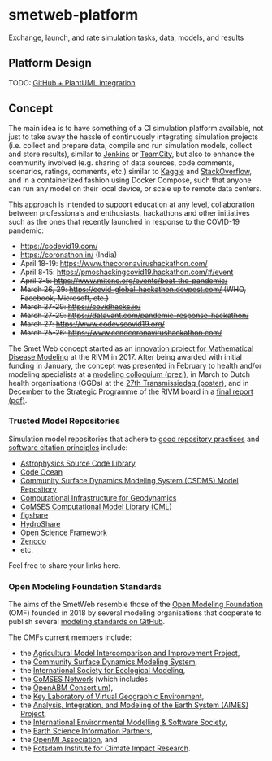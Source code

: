 # smetweb-platform
Exchange, launch, and rate simulation tasks, data, models, and results

[concept:2017]: https://www.rivm.nl/rivm/kennis-en-kunde/strategisch-programma-rivm/spr-2015-2018/wiskundige-modellering-ziekten/smet-web
[colloquium:2017]: https://prezi.com/jf83tcotit-y/
[poster:2017]: ./doc/20170321-poster-transmissiedag.pdf
[report:2017]: ./doc/20171127-spr-mdm-status-report.pdf
[omf]: https://openmodelingfoundation.org/
[omf-standards]: https://github.com/openmodelingfoundation/standards.git

## Platform Design

TODO: [GitHub + PlantUML integration](https://blog.anoff.io/2018-07-31-diagrams-with-plantuml/)

## Concept

The main idea is to have something of a CI simulation platform available, 
not just to take away the hassle of continuously integrating simulation projects 
(i.e. collect and prepare data, compile and run simulation models, collect and store results),
similar to [Jenkins](https://jenkins.io) or [TeamCity](https://www.jetbrains.com/teamcity/),
but also to enhance the community involved (e.g. sharing of data sources, 
code comments, scenarios, ratings, comments, etc.) 
similar to [Kaggle](www.kaggle.com) and [StackOverflow](www.stackoverflow.com), 
and in a containerized fashion using Docker Compose, such that 
anyone can run any model on their local device, or scale up to remote data centers.

This approach is intended to support education at any level, 
collaboration between professionals and enthusiasts, hackathons and 
other initiatives such as the ones that recently launched in response to the COVID-19 pandemic:

* https://codevid19.com/
* https://coronathon.in/ (India)
* April 18-19: https://www.thecoronavirushackathon.com/
* April 8-15: https://pmoshackingcovid19.hackathon.com/#/event
* ~~April 3-5: https://www.mitcnc.org/events/beat-the-pandemic/~~
* ~~March 26, 29: https://covid-global-hackathon.devpost.com/ (WHO, Facebook, Microsoft, etc.)~~
* ~~March 27-29: https://covidhacks.io/~~
* ~~March 27-29: https://datavant.com/pandemic-response-hackathon/~~
* ~~March 27: https://www.codevscovid19.org/~~
* ~~March 25-26: https://www.cendcoronavirushackathon.com/~~

The Smet Web concept started as an [innovation project for 
Mathematical Disease Modeling][concept:2017] at the RIVM in 2017. 
After being awarded with initial funding in January, the concept was presented 
in February to health and/or modeling specialists at a [modeling colloquium (prezi)][colloquium:2017],
in March to Dutch health organisations (GGDs) at the [27th Transmissiedag (poster)][poster:2017],
and in December to the Strategic Programme of the RIVM board in a [final report (pdf)][report:2017].

### Trusted Model Repositories
Simulation model repositories that adhere to 
[good repository practices](https://www.coretrustseal.org/why-certification/requirements/) and
[software citation principles](https://www.force11.org/software-citation-principles) include:

  * [Astrophysics Source Code Library](https://ascl.net/)
  * [Code Ocean](https://codeocean.com/)
  * [Community Surface Dynamics Modeling System (CSDMS) Model Repository](https://csdms.colorado.edu/wiki/Model_download_portal)
  * [Computational Infrastructure for Geodynamics](https://geodynamics.org/cig/software/)
  * [CoMSES Computational Model Library (CML)](https://www.comses.net/codebases/)
  * [figshare](https://figshare.com/)
  * [HydroShare](https://hydroshare.org/)
  * [Open Science Framework](https://osf.io/)
  * [Zenodo](https://zenodo.org/)
  * etc.

Feel free to share your links here.

### Open Modeling Foundation Standards
The aims of the SmetWeb resemble those of the [Open Modeling Foundation][omf]
(OMF) founded in 2018 by several modeling organisations that cooperate to publish 
several [modeling standards on GitHub][omf-standards].

The OMFs current members include: 
  * the [Agricultural Model Intercomparison and Improvement Project](https://agmip.org/),
  * the [Community Surface Dynamics Modeling System](https://csdms.colorado.edu/wiki/Main_Page),
  * the [International Society for Ecological Modeling](https://www.isemworld.org/),
  * the [CoMSES Network](https://www.comses.net/) (which includes 
  * the [OpenABM Consortium](https://www.openabm.org)),
  * the [Key Laboratory of Virtual Geographic Environment](http://vgekl.njnu.edu.cn/),
  * the [Analysis, Integration, and Modeling of the Earth System (AIMES) Project](https://aimesproject.org/),
  * the [International Environmental Modelling & Software Society](https://www.iemss.org/),
  * the [Earth Science Information Partners](https://www.esipfed.org/),
  * the [OpenMI Association](https://www.openmi.org/), and
  * the [Potsdam Institute for Climate Impact Research](http://www.pik-potsdam.de/). 
